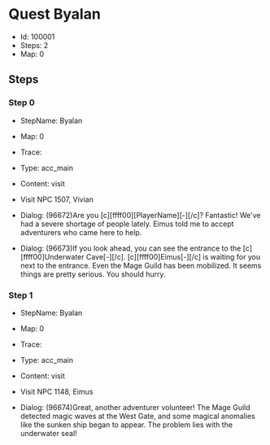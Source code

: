 # Quest Byalan

- Id: 100001
- Steps: 2
- Map: 0

## Steps

### Step 0
- StepName:  Byalan
- Map:  0
- Trace:  
- Type:  acc_main
- Content:  visit
- Visit NPC 1507, Vivian

- Dialog: (96672)Are you [c][ffff00][PlayerName][-][/c]? Fantastic! We've had a severe shortage of people lately. Eimus told me to accept adventurers who came here to help.
- Dialog: (96673)If you look ahead, you can see the entrance to the [c][ffff00]Underwater Cave[-][/c]. [c][ffff00]Eimus[-][/c] is waiting for you next to the entrance. Even the Mage Guild has been mobilized. It seems things are pretty serious. You should hurry. 


### Step 1
- StepName:  Byalan
- Map:  0
- Trace:  
- Type:  acc_main
- Content:  visit
- Visit NPC 1148, Eimus

- Dialog: (96674)Great, another adventurer volunteer! The Mage Guild detected magic waves at the West Gate, and some magical anomalies like the sunken ship began to appear. The problem lies with the underwater seal! 


